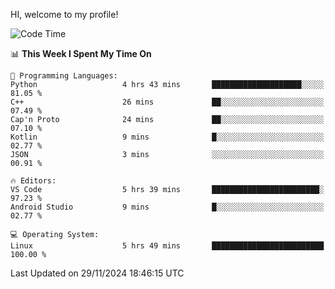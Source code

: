 HI, welcome to my profile!
<!--START_SECTION:waka-->
![Code Time](http://img.shields.io/badge/Code%20Time-1%2C955%20hrs%202%20mins-blue)

📊 **This Week I Spent My Time On** 

```text
💬 Programming Languages: 
Python                   4 hrs 43 mins       ████████████████████░░░░░   81.05 % 
C++                      26 mins             ██░░░░░░░░░░░░░░░░░░░░░░░   07.49 % 
Cap'n Proto              24 mins             ██░░░░░░░░░░░░░░░░░░░░░░░   07.10 % 
Kotlin                   9 mins              █░░░░░░░░░░░░░░░░░░░░░░░░   02.77 % 
JSON                     3 mins              ░░░░░░░░░░░░░░░░░░░░░░░░░   00.91 % 

🔥 Editors: 
VS Code                  5 hrs 39 mins       ████████████████████████░   97.23 % 
Android Studio           9 mins              █░░░░░░░░░░░░░░░░░░░░░░░░   02.77 % 

💻 Operating System: 
Linux                    5 hrs 49 mins       █████████████████████████   100.00 % 
```


 Last Updated on 29/11/2024 18:46:15 UTC
<!--END_SECTION:waka-->
